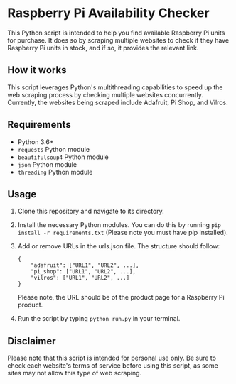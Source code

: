 # Raspberry Pi Availability Checker

This Python script is intended to help you find available Raspberry Pi units for purchase. It does so by scraping multiple websites to check if they have Raspberry Pi units in stock, and if so, it provides the relevant link.

## How it works

This script leverages Python's multithreading capabilities to speed up the web scraping process by checking multiple websites concurrently. Currently, the websites being scraped include Adafruit, Pi Shop, and Vilros.

## Requirements

- Python 3.6+
- `requests` Python module
- `beautifulsoup4` Python module
- `json` Python module
- `threading` Python module

## Usage

1. Clone this repository and navigate to its directory.

2. Install the necessary Python modules. You can do this by running `pip install -r requirements.txt` (Please note you must have pip installed).

3. Add or remove URLs in the urls.json file. The structure should follow: 
    ```
    {
        "adafruit": ["URL1", "URL2", ...],
        "pi_shop": ["URL1", "URL2", ...],
        "vilros": ["URL1", "URL2", ...]
    }
    ```
    Please note, the URL should be of the product page for a Raspberry Pi product. 

4. Run the script by typing `python run.py` in your terminal.

## Disclaimer

Please note that this script is intended for personal use only. Be sure to check each website's terms of service before using this script, as some sites may not allow this type of web scraping.
